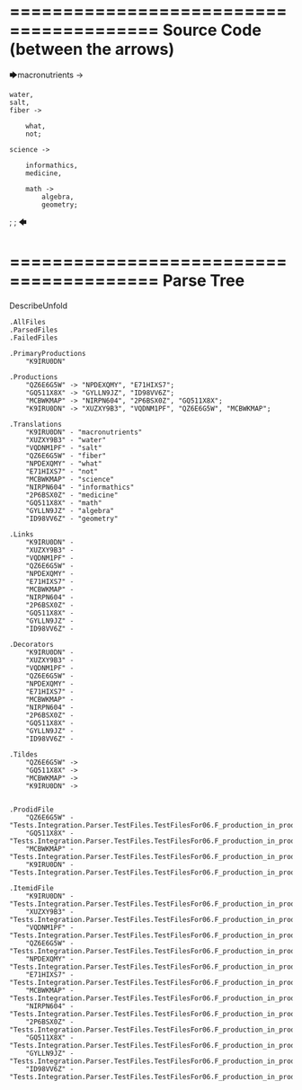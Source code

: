 ========================================
Source Code (between the arrows)
========================================

🡆macronutrients ->

	water,
    salt,
    fiber ->

        what,
        not;
	
	science ->
			
		informathics,
		medicine,
		
		math ->
			algebra,
			geometry;
;
;
🡄

========================================
Parse Tree
========================================
DescribeUnfold

    .AllFiles
    .ParsedFiles
    .FailedFiles

    .PrimaryProductions
        "K9IRU0DN" 

    .Productions
        "QZ6E6G5W" -> "NPDEXQMY", "E71HIXS7";
        "GQ511X8X" -> "GYLLN9JZ", "ID98VV6Z";
        "MCBWKMAP" -> "NIRPN604", "2P6BSX0Z", "GQ511X8X";
        "K9IRU0DN" -> "XUZXY9B3", "VQDNM1PF", "QZ6E6G5W", "MCBWKMAP";

    .Translations
        "K9IRU0DN" - "macronutrients"
        "XUZXY9B3" - "water"
        "VQDNM1PF" - "salt"
        "QZ6E6G5W" - "fiber"
        "NPDEXQMY" - "what"
        "E71HIXS7" - "not"
        "MCBWKMAP" - "science"
        "NIRPN604" - "informathics"
        "2P6BSX0Z" - "medicine"
        "GQ511X8X" - "math"
        "GYLLN9JZ" - "algebra"
        "ID98VV6Z" - "geometry"

    .Links
        "K9IRU0DN" - 
        "XUZXY9B3" - 
        "VQDNM1PF" - 
        "QZ6E6G5W" - 
        "NPDEXQMY" - 
        "E71HIXS7" - 
        "MCBWKMAP" - 
        "NIRPN604" - 
        "2P6BSX0Z" - 
        "GQ511X8X" - 
        "GYLLN9JZ" - 
        "ID98VV6Z" - 

    .Decorators
        "K9IRU0DN" - 
        "XUZXY9B3" - 
        "VQDNM1PF" - 
        "QZ6E6G5W" - 
        "NPDEXQMY" - 
        "E71HIXS7" - 
        "MCBWKMAP" - 
        "NIRPN604" - 
        "2P6BSX0Z" - 
        "GQ511X8X" - 
        "GYLLN9JZ" - 
        "ID98VV6Z" - 

    .Tildes
        "QZ6E6G5W" -> 
        "GQ511X8X" -> 
        "MCBWKMAP" -> 
        "K9IRU0DN" -> 


    .ProdidFile
        "QZ6E6G5W" - "Tests.Integration.Parser.TestFiles.TestFilesFor06.F_production_in_production7.ds"
        "GQ511X8X" - "Tests.Integration.Parser.TestFiles.TestFilesFor06.F_production_in_production7.ds"
        "MCBWKMAP" - "Tests.Integration.Parser.TestFiles.TestFilesFor06.F_production_in_production7.ds"
        "K9IRU0DN" - "Tests.Integration.Parser.TestFiles.TestFilesFor06.F_production_in_production7.ds"

    .ItemidFile
        "K9IRU0DN" - "Tests.Integration.Parser.TestFiles.TestFilesFor06.F_production_in_production7.ds"
        "XUZXY9B3" - "Tests.Integration.Parser.TestFiles.TestFilesFor06.F_production_in_production7.ds"
        "VQDNM1PF" - "Tests.Integration.Parser.TestFiles.TestFilesFor06.F_production_in_production7.ds"
        "QZ6E6G5W" - "Tests.Integration.Parser.TestFiles.TestFilesFor06.F_production_in_production7.ds"
        "NPDEXQMY" - "Tests.Integration.Parser.TestFiles.TestFilesFor06.F_production_in_production7.ds"
        "E71HIXS7" - "Tests.Integration.Parser.TestFiles.TestFilesFor06.F_production_in_production7.ds"
        "MCBWKMAP" - "Tests.Integration.Parser.TestFiles.TestFilesFor06.F_production_in_production7.ds"
        "NIRPN604" - "Tests.Integration.Parser.TestFiles.TestFilesFor06.F_production_in_production7.ds"
        "2P6BSX0Z" - "Tests.Integration.Parser.TestFiles.TestFilesFor06.F_production_in_production7.ds"
        "GQ511X8X" - "Tests.Integration.Parser.TestFiles.TestFilesFor06.F_production_in_production7.ds"
        "GYLLN9JZ" - "Tests.Integration.Parser.TestFiles.TestFilesFor06.F_production_in_production7.ds"
        "ID98VV6Z" - "Tests.Integration.Parser.TestFiles.TestFilesFor06.F_production_in_production7.ds"

